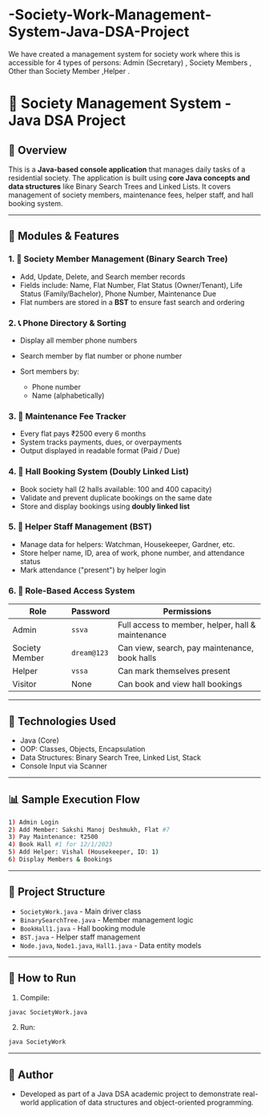 # -Society-Work-Management-System-Java-DSA-Project
 We have created a management system for society work where this is accessible for 4  types of persons: Admin (Secretary) , Society Members , Other than Society Member  ,Helper .
 
# 🏡 Society Management System - Java DSA Project

## 📌 Overview

This is a **Java-based console application** that manages daily tasks of a residential society. The application is built using **core Java concepts and data structures** like Binary Search Trees and Linked Lists. It covers management of society members, maintenance fees, helper staff, and hall booking system.

---

## 🧰 Modules & Features

### 1. 📅 Society Member Management (Binary Search Tree)

* Add, Update, Delete, and Search member records
* Fields include: Name, Flat Number, Flat Status (Owner/Tenant), Life Status (Family/Bachelor), Phone Number, Maintenance Due
* Flat numbers are stored in a **BST** to ensure fast search and ordering

### 2. 📞 Phone Directory & Sorting

* Display all member phone numbers
* Search member by flat number or phone number
* Sort members by:

  * Phone number
  * Name (alphabetically)

### 3. 🧱 Maintenance Fee Tracker

* Every flat pays ₹2500 every 6 months
* System tracks payments, dues, or overpayments
* Output displayed in readable format (Paid / Due)

### 4. 🏢 Hall Booking System (Doubly Linked List)

* Book society hall (2 halls available: 100 and 400 capacity)
* Validate and prevent duplicate bookings on the same date
* Store and display bookings using **doubly linked list**

### 5. 💼 Helper Staff Management (BST)

* Manage data for helpers: Watchman, Housekeeper, Gardner, etc.
* Store helper name, ID, area of work, phone number, and attendance status
* Mark attendance ("present") by helper login

### 6. 🔐 Role-Based Access System

| Role           | Password    | Permissions                                       |
| -------------- | ----------- | ------------------------------------------------- |
| Admin          | `ssva`      | Full access to member, helper, hall & maintenance |
| Society Member | `dream@123` | Can view, search, pay maintenance, book halls     |
| Helper         | `vssa`      | Can mark themselves present                       |
| Visitor        | None        | Can book and view hall bookings                   |

---

## 🔧 Technologies Used

* Java (Core)
* OOP: Classes, Objects, Encapsulation
* Data Structures: Binary Search Tree, Linked List, Stack
* Console Input via Scanner

---

## 📊 Sample Execution Flow

```bash
1) Admin Login
2) Add Member: Sakshi Manoj Deshmukh, Flat #7
3) Pay Maintenance: ₹2500
4) Book Hall #1 for 12/1/2023
5) Add Helper: Vishal (Housekeeper, ID: 1)
6) Display Members & Bookings
```

---

## 📁 Project Structure

* `SocietyWork.java` - Main driver class
* `BinarySearchTree.java` - Member management logic
* `BookHall1.java` - Hall booking module
* `BST.java` - Helper staff management
* `Node.java`, `Node1.java`, `Hall1.java` - Data entity models

---

## 🚀 How to Run

1. Compile:

```bash
javac SocietyWork.java
```

2. Run:

```bash
java SocietyWork
```

---

## 📝 Author

* Developed as part of a Java DSA academic project to demonstrate real-world application of data structures and object-oriented programming.
